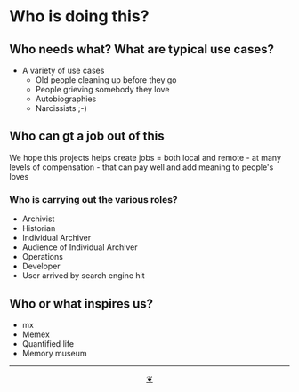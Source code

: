 # Who is doing this?


## Who needs what? What are typical use cases?

* A variety of use cases
	* Old people cleaning up before they go
	* People grieving somebody they love
	* Autobiographies
	* Narcissists ;-)


## Who can gt a job out of this

We hope this projects helps create jobs = both local and remote - at many levels of compensation - that can pay well and add meaning to people's loves

### Who is carrying out the various roles?

* Archivist
* Historian
* Individual Archiver
* Audience of Individual Archiver
* Operations
* Developer
* User arrived by search engine hit

<!--
## What are our GitLab user names?

* [@theo-armour]( https://gitlab.com/theo-armour )
* @markcarranza

What about the others?

-->

## Who or what inspires us?

* mx
* Memex
* Quantified life
* Memory museum

***

<center title="hello!" ><a href=javascript:window.scrollTo(0,0); class=aDingbat title="Go to top of page" > ❦ </a></center>

